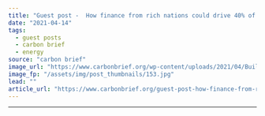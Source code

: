 ```yaml
---
title: "Guest post -  How finance from rich nations could drive 40% of new coal plant emissions"
date: "2021-04-14"
tags: 
  - guest posts
  - carbon brief
  - energy
source: "carbon brief"
image_url: "https://www.carbonbrief.org/wp-content/uploads/2021/04/Building-activity-at-a-new-coal-fired-electric-power-plant-in-China-583x372.jpg"
image_fp: "/assets/img/post_thumbnails/153.jpg"
lead: ""
article_url: "https://www.carbonbrief.org/guest-post-how-finance-from-rich-nations-could-drive-40-of-new-coal-plant-emissions"
---
```


---
